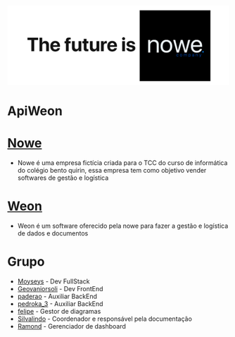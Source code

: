 ![Nowe Company Banne](https://github.com/NoweCompany/Weon/blob/hmlg/assets/img/the%20future%20is%20nowe%20banner.png)
# ApiWeon
# [Nowe](https://nowe.netlify.app/)
- Nowe é uma empresa fictícia criada para o TCC do curso de informática do colégio bento quirin, essa empresa tem como objetivo vender softwares de gestão e logística 

# [Weon](https://weonsystem.netlify.app/pages/drive.html)

- Weon é um software oferecido pela nowe para fazer a gestão e logística de dados e documentos 

# Grupo
* [Moyseys](https://github.com/Moyseys) - Dev FullStack
* [Geovaniorsoli](https://github.com/geovaniorsoli) - Dev FrontEnd
* [paderao](https://github.com/paderao) - Auxiliar BackEnd
* [pedroka_3](https://github.com/pedroka3) - Auxiliar BackEnd
* [felipe](https://github.com/palmaazx) - Gestor de diagramas
* [Silvalindo](https://github.com/Silvalindo) - Coordenador e responsável pela documentação 
* [Ramond](https://github.com/) - Gerenciador de dashboard 
